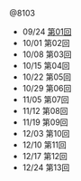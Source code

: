 @8103

- 09/24 [第01回](L201.html)
- 10/01 第02回
- 10/08 第03回
- 10/15 第04回
- 10/22 第05回
- 10/29 第06回
- 11/05 第07回
- 11/12 第08回
- 11/19 第09回
- 12/03 第10回
- 12/10 第11回
- 12/17 第12回
- 12/24 第13回
